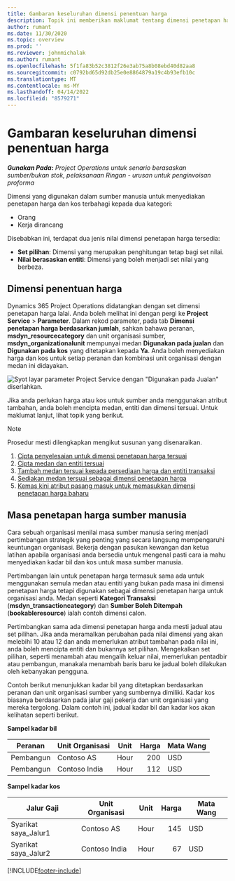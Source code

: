 ```yaml
---
title: Gambaran keseluruhan dimensi penentuan harga
description: Topik ini memberikan maklumat tentang dimensi penetapan harga dalam Dynamics 365 Project Operations.
author: rumant
ms.date: 11/30/2020
ms.topic: overview
ms.prod: ''
ms.reviewer: johnmichalak
ms.author: rumant
ms.openlocfilehash: 5f1fa83b52c3812f26e3ab75a8b08ebd40d82aa8
ms.sourcegitcommit: c0792bd65d92db25e0e8864879a19c4b93efb10c
ms.translationtype: MT
ms.contentlocale: ms-MY
ms.lasthandoff: 04/14/2022
ms.locfileid: "8579271"
---
```

# <a name="pricing-dimensions-overview"></a>Gambaran keseluruhan dimensi penentuan harga

_**Gunakan Pada:** Project Operations untuk senario berasaskan sumber/bukan stok, pelaksanaan Ringan - urusan untuk penginvoisan proforma_

Dimensi yang digunakan dalam sumber manusia untuk menyediakan penetapan harga dan kos terbahagi kepada dua kategori:

- Orang
- Kerja dirancang

Disebabkan ini, terdapat dua jenis nilai dimensi penetapan harga tersedia:

- **Set pilihan**: Dimensi yang merupakan penghitungan tetap bagi set nilai.
- **Nilai berasaskan entiti**: Dimensi yang boleh menjadi set nilai yang berbeza.

## <a name="pricing-dimensions"></a>Dimensi penentuan harga

Dynamics 365 Project Operations didatangkan dengan set dimensi penetapan harga lalai. Anda boleh melihat ini dengan pergi ke **Project Service** > **Parameter**. Dalam rekod parameter, pada tab **Dimensi penetapan harga berdasarkan jumlah**, sahkan bahawa peranan, **msdyn_resourcecategory** dan unit organisasi sumber, **msdyn_organizationalunit** mempunyai medan **Digunakan pada jualan** dan **Digunakan pada kos** yang ditetapkan kepada **Ya**. Anda boleh menyediakan harga dan kos untuk setiap peranan dan kombinasi unit organisasi dengan medan ini didayakan.

![Syot layar parameter Project Service dengan "Digunakan pada Jualan" diserlahkan.](media/PS-OOB-parameters.png)

Jika anda perlukan harga atau kos untuk sumber anda menggunakan atribut tambahan, anda boleh mencipta medan, entiti dan dimensi tersuai. Untuk maklumat lanjut, lihat topik yang berikut. 
  
  > [!NOTE]
  > Prosedur mesti dilengkapkan mengikut susunan yang disenaraikan.

1. [Cipta penyelesaian untuk dimensi penetapan harga tersuai](../sales/create-solution-custompd.md)
2. [Cipta medan dan entiti tersuai](create-custom-fields-entities-pricing-dimensions.md)
3. [Tambah medan tersuai kepada persediaan harga dan entiti transaksi ](add-custom-fields-price-setup-transactional-entities.md)
4. [Sediakan medan tersuai sebagai dimensi penetapan harga ](set-up-custom-fields-pricing-dimensions.md)
5. [Kemas kini atribut pasang masuk untuk memasukkan dimensi penetapan harga baharu](update-plugin-attributes-pd.md)


## <a name="pricing-human-resource-time"></a>Masa penetapan harga sumber manusia
Cara sebuah organisasi menilai masa sumber manusia sering menjadi pertimbangan strategik yang penting yang secara langsung mempengaruhi keuntungan organisasi. Bekerja dengan pasukan kewangan dan ketua latihan apabila organisasi anda bersedia untuk mengenal pasti cara ia mahu menyediakan kadar bil dan kos untuk masa sumber manusia.

Pertimbangan lain untuk penetapan harga termasuk sama ada untuk menggunakan semula medan atau entiti yang bukan pada masa ini dimensi penetapan harga tetapi digunakan sebagai dimensi penetapan harga untuk organisasi anda. Medan seperti **Kategori Transaksi** (**msdyn_transactioncategory**) dan **Sumber Boleh Ditempah** (**bookableresource**) ialah contoh dimensi calon. 

Pertimbangkan sama ada dimensi penetapan harga anda mesti jadual atau set pilihan. Jika anda meramalkan perubahan pada nilai dimensi yang akan melebihi 10 atau 12 dan anda memerlukan atribut tambahan pada nilai ini, anda boleh mencipta entiti dan bukannya set pilihan. Mengekalkan set pilihan, seperti menambah atau mengalih keluar nilai, memerlukan pentadbir atau pembangun, manakala menambah baris baru ke jadual boleh dilakukan oleh kebanyakan pengguna.

Contoh berikut menunjukkan kadar bil yang ditetapkan berdasarkan peranan dan unit organisasi sumber yang sumbernya dimiliki. Kadar kos biasanya berdasarkan pada jalur gaji pekerja dan unit organisasi yang mereka tergolong. Dalam contoh ini, jadual kadar bil dan kadar kos akan kelihatan seperti berikut.

**Sampel kadar bil**

| Peranan        | Unit Organisasi    |Unit      |Harga      |Mata Wang  |
| ------------|-------------|----------|----------:|----------|
| Pembangun   | Contoso AS  |Hour | 200|USD     |
| Pembangun   | Contoso India |Hour|   112|USD     |


**Sampel kadar kos**

| Jalur Gaji     | Unit Organisasi    |Unit      |Harga      |Mata Wang  |
| ----------------|-------------|----------|----------:|----------|
| Syarikat saya_Jalur1 | Contoso AS  |Hour | 145|USD     |
| Syarikat saya_Jalur2 | Contoso India |Hour|   67|USD     |


[!INCLUDE[footer-include](../includes/footer-banner.md)]